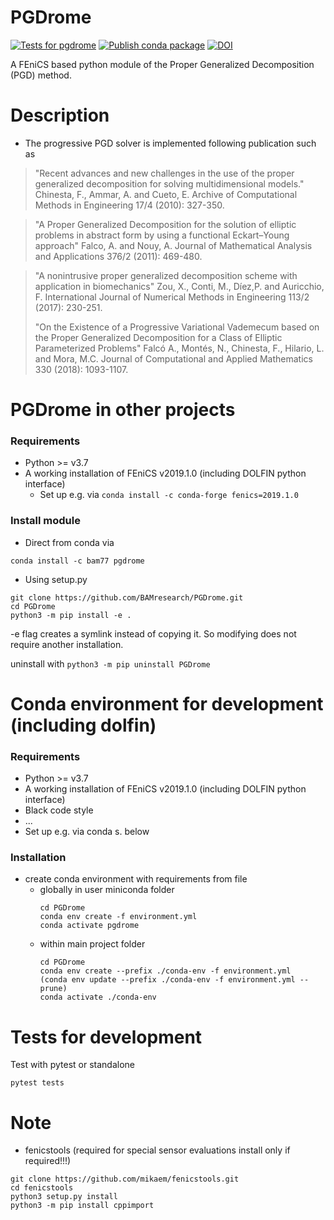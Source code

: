 # PGDrome
[![Tests for pgdrome](https://github.com/BAMresearch/PGDrome/actions/workflows/tests.yml/badge.svg?branch=main)](https://github.com/BAMresearch/PGDrome/actions/workflows/tests.yml)
[![Publish conda package](https://github.com/BAMresearch/PGDrome/actions/workflows/publish_conda.yml/badge.svg)](https://github.com/BAMresearch/PGDrome/actions/workflows/publish_conda.yml)
[![DOI](https://zenodo.org/badge/DOI/10.5281/zenodo.10075334.svg)](https://doi.org/10.5281/zenodo.10075334)

A FEniCS based python module of the Proper Generalized Decomposition (PGD) method. 

# Description
* The progressive PGD solver is implemented following publication such as 

> "Recent advances and new challenges in the use of the proper generalized decomposition for solving multidimensional models."
> Chinesta, F., Ammar, A. and Cueto, E. 
> Archive of Computational Methods in Engineering 17/4 (2010): 327-350.

> "A Proper Generalized Decomposition for the solution of elliptic problems in abstract form by using a functional Eckart–Young approach"
> Falco, A. and Nouy, A.
> Journal of Mathematical Analysis and Applications 376/2 (2011): 469-480.

> "A nonintrusive proper generalized decomposition scheme with application in biomechanics"
> Zou, X., Conti, M., Díez,P. and Auricchio, F.
> International Journal of Numerical Methods in Engineering 113/2 (2017): 230-251.
>
> "On the Existence of a Progressive Variational Vademecum based on the Proper Generalized Decomposition for a Class of Elliptic Parameterized Problems"
> Falcó A., Montés, N., Chinesta, F., Hilario, L. and Mora, M.C.
> Journal of Computational and Applied Mathematics 330 (2018): 1093-1107.

# PGDrome in other projects
### Requirements
* Python >= v3.7
* A working installation of FEniCS v2019.1.0 (including DOLFIN python interface)
  * Set up e.g. via `conda install -c conda-forge fenics=2019.1.0`
### Install module
* Direct from conda via
```
conda install -c bam77 pgdrome
```
* Using setup.py
```
git clone https://github.com/BAMresearch/PGDrome.git
cd PGDrome
python3 -m pip install -e .
```
-e flag creates a symlink instead of copying it. So modifying does not require another installation.

uninstall with `python3 -m pip uninstall PGDrome` 

# Conda environment for development (including dolfin)
### Requirements
* Python >= v3.7
* A working installation of FEniCS v2019.1.0 (including DOLFIN python interface)
* Black code style
* ...
* Set up e.g. via conda s. below
### Installation
* create conda environment with requirements from file
  * globally in user miniconda folder
    ```
    cd PGDrome
    conda env create -f environment.yml
    conda activate pgdrome
    ```
  * within main project folder
    ```
    cd PGDrome
    conda env create --prefix ./conda-env -f environment.yml
    (conda env update --prefix ./conda-env -f environment.yml --prune)
    conda activate ./conda-env
    ```

# Tests for development
Test with pytest or standalone
```
pytest tests
```

# Note
* fenicstools (required for special sensor evaluations install only if required!!!)
```
git clone https://github.com/mikaem/fenicstools.git
cd fenicstools
python3 setup.py install
python3 -m pip install cppimport
```



